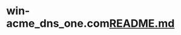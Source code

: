 # win-acme_dns_one.com[README.md](https://github.com/morhans/win-acme_dns_one.com/files/8457564/README.md)
